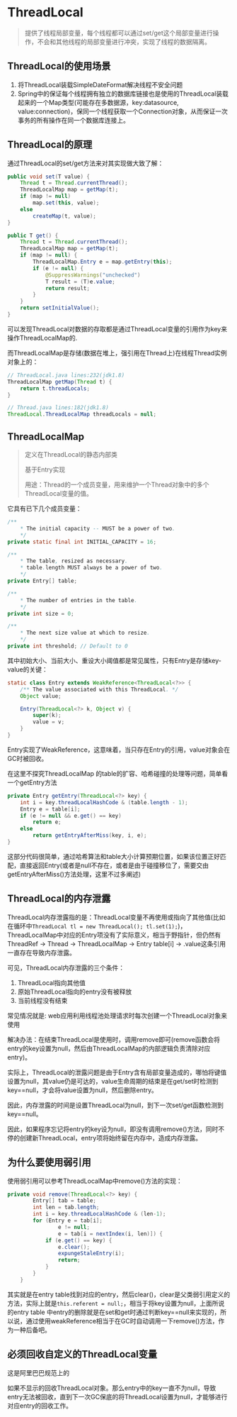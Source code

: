 # ThreadLocal

> 提供了线程局部变量，每个线程都可以通过set/get这个局部变量进行操作，不会和其他线程的局部变量进行冲突，实现了线程的数据隔离。


## ThreadLocal的使用场景

1. 将ThreadLocal装载SimpleDateFormat解决线程不安全问题
2. Spring中的保证每个线程拥有独立的数据库链接也是使用的ThreadLocal装载起来的一个Map类型(可能存在多数据源，key:datasource, value:connection)，保同一个线程获取一个Connection对象，从而保证一次事务的所有操作在同一个数据库连接上。

## ThreadLocal的原理

通过ThreadLocal的set/get方法来对其实现做大致了解：
```java
public void set(T value) {
    Thread t = Thread.currentThread();
    ThreadLocalMap map = getMap(t);
    if (map != null)
        map.set(this, value);
    else
        createMap(t, value);
}

public T get() {
    Thread t = Thread.currentThread();
    ThreadLocalMap map = getMap(t);
    if (map != null) {
        ThreadLocalMap.Entry e = map.getEntry(this);
        if (e != null) {
            @SuppressWarnings("unchecked")
            T result = (T)e.value;
            return result;
        }
    }
    return setInitialValue();
}
```
可以发现ThreadLocal对数据的存取都是通过ThreadLocal变量的引用作为key来操作ThreadLocalMap的.

而ThreadLocalMap是存储(数据在堆上，强引用在Thread上)在线程Thread实例对象上的：
```java
// ThreadLocal.java lines:232(jdk1.8)
ThreadLocalMap getMap(Thread t) {
    return t.threadLocals;
}
```
```java
// Thread.java lines:182(jdk1.8)
ThreadLocal.ThreadLocalMap threadLocals = null;
```

## ThreadLocalMap

>定义在ThreadLocal的静态内部类
>
> 基于Entry实现
> 
> 用途：Thread的一个成员变量，用来维护一个Thread对象中的多个ThreadLocal变量的值。

它具有已下几个成员变量：
```java
/**
    * The initial capacity -- MUST be a power of two.
    */
private static final int INITIAL_CAPACITY = 16;

/**
    * The table, resized as necessary.
    * table.length MUST always be a power of two.
    */
private Entry[] table;

/**
    * The number of entries in the table.
    */
private int size = 0;

/**
    * The next size value at which to resize.
    */
private int threshold; // Default to 0
```
其中初始大小、当前大小、重设大小阈值都是常见属性，只有Entry是存储key-value的关键：
```java
static class Entry extends WeakReference<ThreadLocal<?>> {
    /** The value associated with this ThreadLocal. */
    Object value;

    Entry(ThreadLocal<?> k, Object v) {
        super(k);
        value = v;
    }
}
```
Entry实现了WeakReference，这意味着，当只存在Entry的引用，value对象会在GC时被回收。

在这里不探究ThreadLocalMap 的table的扩容、哈希碰撞的处理等问题，简单看一个getEntry方法
```java
private Entry getEntry(ThreadLocal<?> key) {
    int i = key.threadLocalHashCode & (table.length - 1);
    Entry e = table[i];
    if (e != null && e.get() == key)
        return e;
    else
        return getEntryAfterMiss(key, i, e);
}
```
这部分代码很简单，通过哈希算法和table大小计算预期位置，如果该位置正好匹配，直接返回Entry(或者是null不存在，或者是由于碰撞移位了，需要交由getEntryAfterMiss()方法处理，这里不过多阐述)

## ThreadLocal的内存泄露

ThreadLocal内存泄露指的是：ThreadLocal变量不再使用或指向了其他值(比如在循环中`ThreadLocal tl = new ThreadLocal(); tl.set(1);`)，ThreadLocalMap中对应的Entry项没有了实际意义，相当于野指针，但仍然有ThreadRef -> Thread ->
ThreadLocalMap -> Entry table[i] -> .value这条引用一直存在导致内存泄露。

可见，ThreadLocal内存泄露的三个条件：
1. ThreadLocal指向其他值
2. 原始ThreadLocal指向的entry没有被释放
2. 当前线程没有结束

常见情况就是: web应用利用线程池处理请求时每次创建一个ThreadLocal对象来使用

解决办法：在结束ThreadLocal是使用时，调用remove即可(remove函数会将entry的key设置为null，然后由ThreadLocalMap的内部逻辑负责清除对应entry)。

实际上，ThreadLocal的泄露问题是由于Entry含有局部变量造成的，哪怕将键值设置为null，其value仍是可达的，value生命周期的结束是在get/set时检测到key==null，才会将value设置为null，然后删除entry。

因此，内存泄露的时间是设置ThreadLocal为null，到下一次set/get函数检测到key==null。

因此，如果程序忘记将entry的key设为null，即没有调用remove()方法，同时不停的创建新ThreadLocal，entry项将始终留在内存中，造成内存泄露。

## 为什么要使用弱引用

使用弱引用可以参考ThreadLocalMap中remove()方法的实现：
```java
private void remove(ThreadLocal<?> key) {
        Entry[] tab = table;
        int len = tab.length;
        int i = key.threadLocalHashCode & (len-1);
        for (Entry e = tab[i];
                e != null;
                e = tab[i = nextIndex(i, len)]) {
            if (e.get() == key) {
                e.clear();
                expungeStaleEntry(i);
                return;
            }
        }
    }
```
其实就是在entry table找到对应的entry，然后clear()，clear是父类弱引用定义的方法，实际上就是`this.referent = null;`，相当于将key设置为null，上面所说的entry table 中entry的删除就是在set和get时通过判断key==null来实现的，所以说，通过使用weakReference相当于在GC时自动调用一下remove()方法，作为一种后备吧。

## 必须回收自定义的ThreadLocal变量

这是阿里巴巴规范上的

如果不显示的回收ThreadLocal对象。那么entry中的key一直不为null，导致entry无法被回收，直到下一次GC保底的将ThreadLocal设置为null，才能够进行对应entry的回收工作。


<!-- 内存占用加剧，直到发生FULL GC，利用weakReference的机制来清除。这样的程序虽然可以运行，但是会频繁触发FULL GC，影响性能。 -->